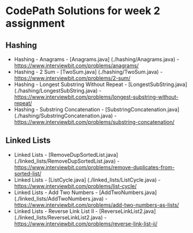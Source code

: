 # CodePath Solutions for week 2 assignment 


## Hashing

* Hashing - Anagrams - [Anagrams.java] (./hashing/Anagrams.java) - https://www.interviewbit.com/problems/anagrams/
* Hashing - 2 Sum - [TwoSum.java] (./hashing/TwoSum.java) - https://www.interviewbit.com/problems/2-sum/
* Hashing - Longest Substring Without Repeat - [LongestSubString.java] (./hashing/LongestSubString.java) - https://www.interviewbit.com/problems/longest-substring-without-repeat/
* Hashing - Substring Concatenation - [SubstringConcatenation.java] (./hashing/SubstringConcatenation.java) - https://www.interviewbit.com/problems/substring-concatenation/

## Linked Lists

* Linked Lists - [RemoveDupSortedList.java] (./linked_lists/RemoveDupSortedList.java) - https://www.interviewbit.com/problems/remove-duplicates-from-sorted-list/
* Linked Lists - [ListCycle.java] (./linked_lists/ListCycle.java) - https://www.interviewbit.com/problems/list-cycle/
* Linked Lists - Add Two Numbers - [AddTwoNumbers.java] (./linked_lists/AddTwoNumbers.java) - https://www.interviewbit.com/problems/add-two-numbers-as-lists/
* Linked Lists - Reverse Link List II - [ReverseLinkList2.java] (./linked_lists/ReverseLinkList2.java) - https://www.interviewbit.com/problems/reverse-link-list-ii/